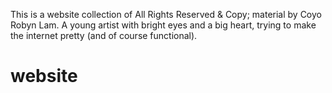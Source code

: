 This is a website collection of All Rights Reserved & Copy; material by Coyo Robyn Lam. A young artist with bright eyes and a big heart, trying to make the internet pretty (and of course functional).
# website

